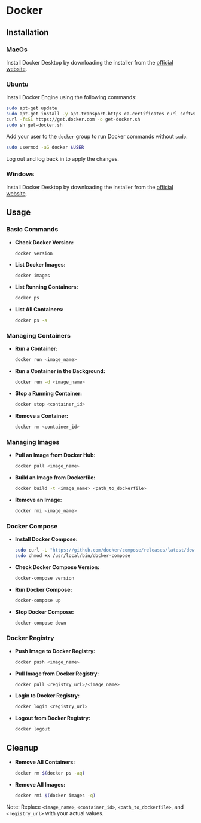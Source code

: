 # Docker

## Installation

### MacOs

Install Docker Desktop by downloading the installer from the [official website](https://www.docker.com/products/docker-desktop).

### Ubuntu

Install Docker Engine using the following commands:

```bash
sudo apt-get update
sudo apt-get install -y apt-transport-https ca-certificates curl software-properties-common
curl -fsSL https://get.docker.com -o get-docker.sh
sudo sh get-docker.sh
```

Add your user to the `docker` group to run Docker commands without `sudo`:

```bash
sudo usermod -aG docker $USER
```

Log out and log back in to apply the changes.

### Windows

Install Docker Desktop by downloading the installer from the [official website](https://www.docker.com/products/docker-desktop).

## Usage

### Basic Commands

- **Check Docker Version:**

  ```bash
  docker version
  ```

- **List Docker Images:**

  ```bash
  docker images
  ```

- **List Running Containers:**

  ```bash
  docker ps
  ```

- **List All Containers:**

  ```bash
  docker ps -a
  ```

### Managing Containers

- **Run a Container:**

  ```bash
  docker run <image_name>
  ```

- **Run a Container in the Background:**

  ```bash
  docker run -d <image_name>
  ```

- **Stop a Running Container:**

  ```bash
  docker stop <container_id>
  ```

- **Remove a Container:**

  ```bash
  docker rm <container_id>
  ```

### Managing Images

- **Pull an Image from Docker Hub:**

  ```bash
  docker pull <image_name>
  ```

- **Build an Image from Dockerfile:**

  ```bash
  docker build -t <image_name> <path_to_dockerfile>
  ```

- **Remove an Image:**

  ```bash
  docker rmi <image_name>
  ```

### Docker Compose

- **Install Docker Compose:**

  ```bash
  sudo curl -L "https://github.com/docker/compose/releases/latest/download/docker-compose-$(uname -s)-$(uname -m)" -o /usr/local/bin/docker-compose
  sudo chmod +x /usr/local/bin/docker-compose
  ```

- **Check Docker Compose Version:**

  ```bash
  docker-compose version
  ```

- **Run Docker Compose:**

  ```bash
  docker-compose up
  ```

- **Stop Docker Compose:**

  ```bash
  docker-compose down
  ```

### Docker Registry

- **Push Image to Docker Registry:**

  ```bash
  docker push <image_name>
  ```

- **Pull Image from Docker Registry:**

  ```bash
  docker pull <registry_url>/<image_name>
  ```

- **Login to Docker Registry:**

  ```bash
  docker login <registry_url>
  ```

- **Logout from Docker Registry:**

  ```bash
  docker logout
  ```

## Cleanup

- **Remove All Containers:**

  ```bash
  docker rm $(docker ps -aq)
  ```

- **Remove All Images:**

  ```bash
  docker rmi $(docker images -q)
  ```

Note: Replace `<image_name>`, `<container_id>`, `<path_to_dockerfile>`, and `<registry_url>` with your actual values.
